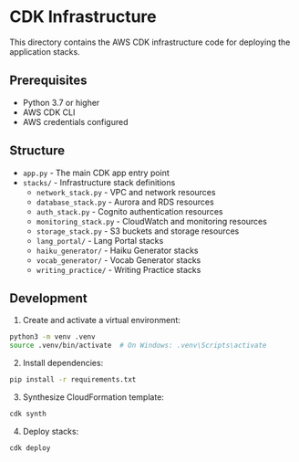 # CDK Infrastructure

This directory contains the AWS CDK infrastructure code for deploying the application stacks.

## Prerequisites

- Python 3.7 or higher
- AWS CDK CLI
- AWS credentials configured

## Structure

- `app.py` - The main CDK app entry point
- `stacks/` - Infrastructure stack definitions
  - `network_stack.py` - VPC and network resources
  - `database_stack.py` - Aurora and RDS resources  
  - `auth_stack.py` - Cognito authentication resources
  - `monitoring_stack.py` - CloudWatch and monitoring resources
  - `storage_stack.py` - S3 buckets and storage resources
  - `lang_portal/` - Lang Portal stacks
  - `haiku_generator/` - Haiku Generator stacks
  - `vocab_generator/` - Vocab Generator stacks
  - `writing_practice/` - Writing Practice stacks

## Development

1. Create and activate a virtual environment:
```bash
python3 -m venv .venv
source .venv/bin/activate  # On Windows: .venv\Scripts\activate
```

2. Install dependencies:
```bash
pip install -r requirements.txt
```

3. Synthesize CloudFormation template:
```bash 
cdk synth
```

4. Deploy stacks:
```bash
cdk deploy
```